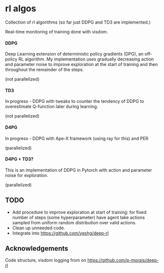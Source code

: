 # rl algos

Collection of rl algorithms (so far just DDPG and TD3 are implemented.)

Real-time monitoring of training done with visdom.


#### DDPG
Deep Learning extension of deterministic policy gradients (DPG), an off-policy RL algorithm. My implementation uses gradually decreasing action and parameter noise to improve exploration at the start of training and then throughout the remainder of the steps.

(not parallelized)

#### TD3
In progress - DDPG with tweaks to counter the tendency of DDPG to overestimate Q-function later during learning.

(not parallelized)

#### D4PG
In progress - DDPG with Ape-X framework (using ray for this) and PER

(parallelized)

#### D4PG + TD3?

This is an implementation of DDPG in Pytorch with action and parameter noise for exploration.

(parallelized)


## TODO

- Add procedure to improve exploration at start of training: for fixed number of steps (some hyperparameter) have agent take actions sampled from uniform random distribution over valid actions.
- Clean up unneeded code.
- Integrate into https://github.com/yeshg/deep-rl


## Acknowledgements


Code structure, visdom logging from on https://github.com/p-morais/deep-rl

